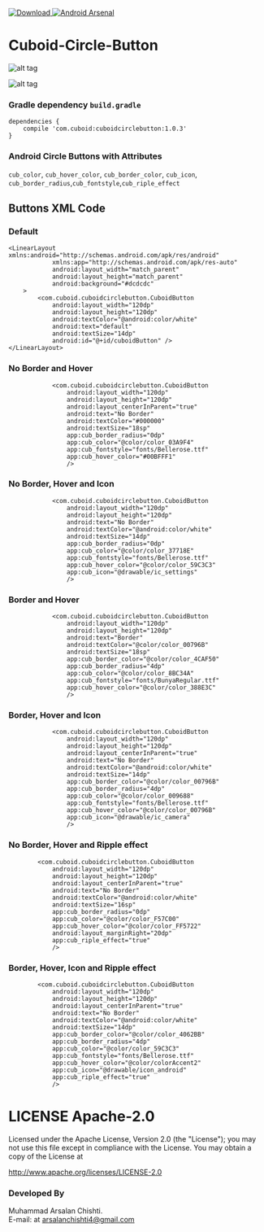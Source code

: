 [ ![Download](https://api.bintray.com/packages/muhammadarsalanchishti/maven/CircleButton/images/download.svg) ](https://bintray.com/muhammadarsalanchishti/maven/CircleButton/_latestVersion)[![Android Arsenal](https://img.shields.io/badge/Android%20Arsenal-Cuboid--Circle--Button-brightgreen.svg?style=flat)](http://android-arsenal.com/details/1/4129)

# Cuboid-Circle-Button
![alt tag](https://drive.google.com/uc?export=view&id=0B9zPkaTxGxJFendkcnI0VE1tMTQ)

![alt tag](https://drive.google.com/uc?export=view&id=0B9zPkaTxGxJFNzhBZUFWVmFtNlU)

### Gradle dependency  ```build.gradle```
```
dependencies {
    compile 'com.cuboid:cuboidcirclebutton:1.0.3'
}
```
### Android Circle Buttons with Attributes

``cub_color``, ``cub_hover_color``, ``cub_border_color``, ``cub_icon``, ``cub_border_radius``,``cub_fontstyle``,``cub_riple_effect``

## Buttons XML Code

### Default

```
<LinearLayout xmlns:android="http://schemas.android.com/apk/res/android"
            xmlns:app="http://schemas.android.com/apk/res-auto"
            android:layout_width="match_parent"
            android:layout_height="match_parent"
            android:background="#dcdcdc"
    >
        <com.cuboid.cuboidcirclebutton.CuboidButton
            android:layout_width="120dp"
            android:layout_height="120dp"
            android:textColor="@android:color/white"
            android:text="default"
            android:textSize="14dp"
            android:id="@+id/cuboidButton" />
</LinearLayout>
```
### No Border and Hover
```
            <com.cuboid.cuboidcirclebutton.CuboidButton
                android:layout_width="120dp"
                android:layout_height="120dp"
                android:layout_centerInParent="true"
                android:text="No Border"
                android:textColor="#000000"
                android:textSize="18sp"
                app:cub_border_radius="0dp"
                app:cub_color="@color/color_03A9F4"
                app:cub_fontstyle="fonts/Bellerose.ttf"
                app:cub_hover_color="#00BFFF1"
                />
```

### No Border, Hover and Icon
```
            <com.cuboid.cuboidcirclebutton.CuboidButton
                android:layout_width="120dp"
                android:layout_height="120dp"
                android:text="No Border"
                android:textColor="@android:color/white"
                android:textSize="14dp"
                app:cub_border_radius="0dp"
                app:cub_color="@color/color_37718E"
                app:cub_fontstyle="fonts/Bellerose.ttf"
                app:cub_hover_color="@color/color_59C3C3"
                app:cub_icon="@drawable/ic_settings"
                />
```

### Border and Hover
```
            <com.cuboid.cuboidcirclebutton.CuboidButton
                android:layout_width="120dp"
                android:layout_height="120dp"
                android:text="Border"
                android:textColor="@color/color_00796B"
                android:textSize="18sp"
                app:cub_border_color="@color/color_4CAF50"
                app:cub_border_radius="4dp"
                app:cub_color="@color/color_8BC34A"
                app:cub_fontstyle="fonts/BunyaRegular.ttf"
                app:cub_hover_color="@color/color_388E3C"
                />
```

### Border, Hover and Icon
```
            <com.cuboid.cuboidcirclebutton.CuboidButton
                android:layout_width="120dp"
                android:layout_height="120dp"
                android:layout_centerInParent="true"
                android:text="No Border"
                android:textColor="@android:color/white"
                android:textSize="14dp"
                app:cub_border_color="@color/color_00796B"
                app:cub_border_radius="4dp"
                app:cub_color="@color/color_009688"
                app:cub_fontstyle="fonts/Bellerose.ttf"
                app:cub_hover_color="@color/color_00796B"
                app:cub_icon="@drawable/ic_camera"
                />
```
### No Border, Hover and Ripple effect
```
        <com.cuboid.cuboidcirclebutton.CuboidButton
            android:layout_width="120dp"
            android:layout_height="120dp"
            android:layout_centerInParent="true"
            android:text="No Border"
            android:textColor="@android:color/white"
            android:textSize="16sp"
            app:cub_border_radius="0dp"
            app:cub_color="@color/color_F57C00"
            app:cub_hover_color="@color/color_FF5722"
            android:layout_marginRight="20dp"
            app:cub_riple_effect="true"
            />
```

### Border, Hover, Icon and Ripple effect
```
        <com.cuboid.cuboidcirclebutton.CuboidButton
            android:layout_width="120dp"
            android:layout_height="120dp"
            android:layout_centerInParent="true"
            android:text="No Border"
            android:textColor="@android:color/white"
            android:textSize="14dp"
            app:cub_border_color="@color/color_4062BB"
            app:cub_border_radius="4dp"
            app:cub_color="@color/color_59C3C3"
            app:cub_fontstyle="fonts/Bellerose.ttf"
            app:cub_hover_color="@color/colorAccent2"
            app:cub_icon="@drawable/icon_android"
            app:cub_riple_effect="true"
            />
```

# LICENSE Apache-2.0

Licensed under the Apache License, Version 2.0 (the "License");
you may not use this file except in compliance with the License.
You may obtain a copy of the License at

http://www.apache.org/licenses/LICENSE-2.0

### Developed By

Muhammad Arsalan Chishti.  
E-mail: at <arsalanchishti4@gmail.com>
